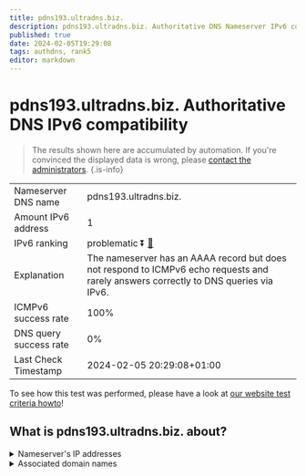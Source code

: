 ```yaml
---
title: pdns193.ultradns.biz.
description: pdns193.ultradns.biz. Authoritative DNS Nameserver IPv6 compatibility
published: true
date: 2024-02-05T19:29:08
tags: authdns, rank5
editor: markdown
---
```


# pdns193.ultradns.biz. Authoritative DNS IPv6 compatibility

> The results shown here are accumulated by automation. If you're convinced the displayed data is wrong, please [contact the administrators](/howto/chat). 
{.is-info}




|   |   |
| - | - |
| Nameserver DNS name | pdns193.ultradns.biz.
| Amount IPv6 address | 1
| IPv6 ranking | problematic :arrow_double_down: [🔗](/howto/ranking) |
| Explanation | The nameserver has an AAAA record but does not respond to ICMPv6 echo requests and rarely answers correctly to DNS queries via IPv6. |
| ICMPv6 success rate | 100%|
| DNS query success rate | 0% |
| Last Check Timestamp | 2024-02-05 20:29:08+01:00 |

To see how this test was performed, please have a look at [our website test criteria howto](/howto/testcriteria/authdns)!


## What is pdns193.ultradns.biz. about?




<details>
<summary>Nameserver's IP addresses</summary>

2610:a1:1015::e5

</details>



<details>
<summary>Associated domain names</summary>

www.vudu.com

</details>
